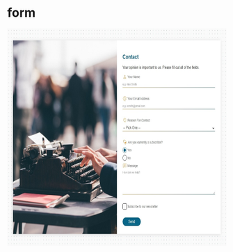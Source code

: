 # form

<p align="center">
  <img src="./img/form.png" alt="desktop" border="0"  height="500" >
  
</p>
